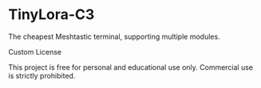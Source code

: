 # TinyLora-C3
The cheapest Meshtastic terminal, supporting multiple modules.








Custom License

This project is free for personal and educational use only.
Commercial use is strictly prohibited.
